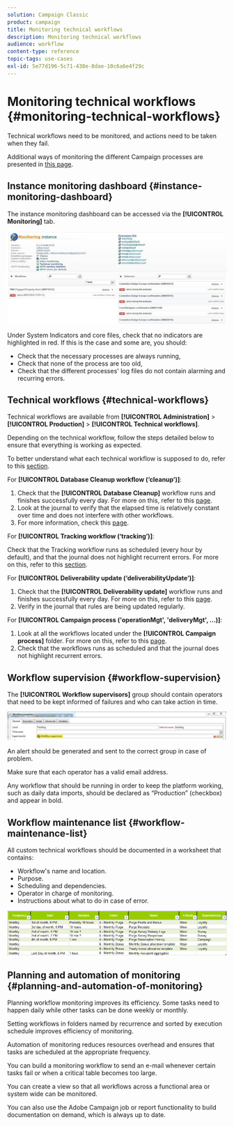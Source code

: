```yaml
---
solution: Campaign Classic
product: campaign
title: Monitoring technical workflows
description: Monitoring technical workflows
audience: workflow
content-type: reference
topic-tags: use-cases
exl-id: 5e77d196-5c71-438e-8dae-10c6a6e4f29c
---
```

# Monitoring technical workflows {#monitoring-technical-workflows}

Technical workflows need to be monitored, and actions need to be taken when they fail.

Additional ways of monitoring the different Campaign processes are presented in [this page](../../production/using/monitoring-guidelines.md).

## Instance monitoring dashboard {#instance-monitoring-dashboard}

The instance monitoring dashboard can be accessed via the **[!UICONTROL Monitoring]** tab.

![](assets/monitoring_technical_workflows1.png)

Under System Indicators and core files, check that no indicators are highlighted in red. If this is the case and some are, you should:

* Check that the necessary processes are always running,
* Check that none of the process are too old,
* Check that the different processes' log files do not contain alarming and recurring errors.

## Technical workflows {#technical-workflows}

Technical workflows are available from **[!UICONTROL Administration]** > **[!UICONTROL Production]** > **[!UICONTROL Technical workflows]**.

Depending on the technical workflow, follow the steps detailed below to ensure that everything is working as expected.

To better understand what each technical workflow is supposed to do, refer to this [section](../../workflow/using/about-technical-workflows.md).

For **[!UICONTROL Database Cleanup workflow (‘cleanup’)]**:

1. Check that the **[!UICONTROL Database Cleanup]** workflow runs and finishes successfully every day. For more on this, refer to this [page](../../workflow/using/delivery.md).
1. Look at the journal to verify that the elapsed time is relatively constant over time and does not interfere with other workflows.
1. For more information, check this [page](../../production/using/database-cleanup-workflow.md).

For **[!UICONTROL Tracking workflow (‘tracking’)]**:

Check that the Tracking workflow runs as scheduled (every hour by default), and that the journal does not highlight recurrent errors. For more on this, refer to this [section](../../workflow/using/delivery.md).

For **[!UICONTROL Deliverability update (‘deliverabilityUpdate’)]**:

1. Check that the **[!UICONTROL Deliverability update]** workflow runs and finishes successfully every day. For more on this, refer to this [page](../../workflow/using/delivery.md).
1. Verify in the journal that rules are being updated regularly.

For **[!UICONTROL Campaign process ('operationMgt', 'deliveryMgt', ...)]**:

1. Look at all the workflows located under the **[!UICONTROL Campaign process]** folder. For more on this, refer to this [page](../../workflow/using/about-technical-workflows.md).
1. Check that the workflows runs as scheduled and that the journal does not highlight recurrent errors.

## Workflow supervision {#workflow-supervision}

The **[!UICONTROL Workflow supervisors]** group should contain operators that need to be kept informed of failures and who can take action in time.

![](assets/monitoring_technical_workflows3.png)

An alert should be generated and sent to the correct group in case of problem.

Make sure that each operator has a valid email address.

Any workflow that should be running in order to keep the platform working, such as daily data imports, should be declared as “Production” (checkbox) and appear in bold.

## Workflow maintenance list {#workflow-maintenance-list}

All custom technical workflows should be documented in a worksheet that contains:

* Workflow's name and location.
* Purpose.
* Scheduling and dependencies.
* Operator in charge of monitoring.
* Instructions about what to do in case of error.

![](assets/monitoring_technical_workflows4.png)

## Planning and automation of monitoring {#planning-and-automation-of-monitoring}

Planning workflow monitoring improves its efficiency. Some tasks need to happen daily while other tasks can be done weekly or monthly.

Setting workflows in folders named by recurrence and sorted by execution schedule improves efficiency of monitoring.

Automation of monitoring reduces resources overhead and ensures that tasks are scheduled at the appropriate frequency.

You can build a monitoring workflow to send an e-mail whenever certain tasks fail or when a critical table becomes too large.

You can create a view so that all workflows across a functional area or system wide can be monitored.

You can also use the Adobe Campaign job or report functionality to build documentation on demand, which is always up to date.
